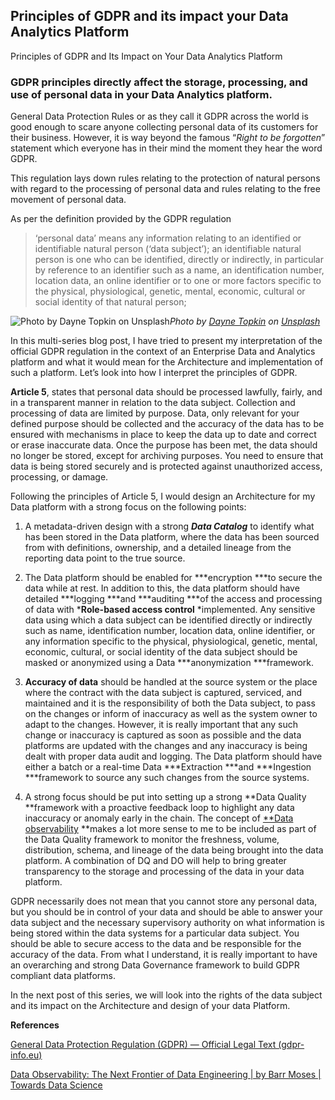## Principles of GDPR and its impact your Data Analytics Platform


Principles of GDPR and Its Impact on Your Data Analytics Platform

### GDPR principles directly affect the storage, processing, and use of personal data in your Data Analytics platform.

General Data Protection Rules or as they call it GDPR across the world is good enough to scare anyone collecting personal data of its customers for their business. However, it is way beyond the famous “*Right to be forgotten*” statement which everyone has in their mind the moment they hear the word GDPR.

This regulation lays down rules relating to the protection of natural persons with regard to the processing of personal data and rules relating to the free movement of personal data.

As per the definition provided by the GDPR regulation
> ‘personal data’ means any information relating to an identified or identifiable natural person (‘data subject’); an identifiable natural person is one who can be identified, directly or indirectly, in particular by reference to an identifier such as a name, an identification number, location data, an online identifier or to one or more factors specific to the physical, physiological, genetic, mental, economic, cultural or social identity of that natural person;

![Photo by [Dayne Topkin](https://cdn.hashnode.com/res/hashnode/image/upload/v1629788354967/uVakvkKhh.html) on [Unsplash](https://unsplash.com/s/photos/data-privacy?utm_source=unsplash&utm_medium=referral&utm_content=creditCopyText)](https://cdn-images-1.medium.com/max/10782/1*ifDWOOsB0pWhHl6BPBnTMQ.jpeg)*Photo by [Dayne Topkin](https://unsplash.com/@dtopkin1?utm_source=unsplash&utm_medium=referral&utm_content=creditCopyText) on [Unsplash](https://unsplash.com/s/photos/data-privacy?utm_source=unsplash&utm_medium=referral&utm_content=creditCopyText)*

In this multi-series blog post, I have tried to present my interpretation of the official GDPR regulation in the context of an Enterprise Data and Analytics platform and what it would mean for the Architecture and implementation of such a platform. Let’s look into how I interpret the principles of GDPR.

**Article 5**, states that personal data should be processed lawfully, fairly, and in a transparent manner in relation to the data subject. Collection and processing of data are limited by purpose. Data, only relevant for your defined purpose should be collected and the accuracy of the data has to be ensured with mechanisms in place to keep the data up to date and correct or erase inaccurate data. Once the purpose has been met, the data should no longer be stored, except for archiving purposes. You need to ensure that data is being stored securely and is protected against unauthorized access, processing, or damage.

Following the principles of Article 5, I would design an Architecture for my Data platform with a strong focus on the following points:

1. A metadata-driven design with a strong ***Data Catalog*** to identify what has been stored in the Data platform, where the data has been sourced from with definitions, ownership, and a detailed lineage from the reporting data point to the true source.

1. The Data platform should be enabled for ***encryption ***to secure the data while at rest. In addition to this, the data platform should have detailed ***logging ***and ***auditing ***of the access and processing of data with ***Role-based access control** *implemented. Any sensitive data using which a data subject can be identified directly or indirectly such as name, identification number, location data, online identifier, or any information specific to the physical, physiological, genetic, mental, economic, cultural, or social identity of the data subject should be masked or anonymized using a Data ***anonymization ***framework.

1. **Accuracy of data** should be handled at the source system or the place where the contract with the data subject is captured, serviced, and maintained and it is the responsibility of both the Data subject, to pass on the changes or inform of inaccuracy as well as the system owner to adapt to the changes. However, it is really important that any such change or inaccuracy is captured as soon as possible and the data platforms are updated with the changes and any inaccuracy is being dealt with proper data audit and logging. The Data platform should have either a batch or a real-time Data ***Extraction ***and ***Ingestion ***framework to source any such changes from the source systems.

1. A strong focus should be put into setting up a strong **Data Quality **framework with a proactive feedback loop to highlight any data inaccuracy or anomaly early in the chain. The concept of [**Data observability](https://towardsdatascience.com/data-observability-the-next-frontier-of-data-engineering-f780feb874b) **makes a lot more sense to me to be included as part of the Data Quality framework to monitor the freshness, volume, distribution, schema, and lineage of the data being brought into the data platform. A combination of DQ and DO will help to bring greater transparency to the storage and processing of the data in your data platform.

GDPR necessarily does not mean that you cannot store any personal data, but you should be in control of your data and should be able to answer your data subject and the necessary supervisory authority on what information is being stored within the data systems for a particular data subject. You should be able to secure access to the data and be responsible for the accuracy of the data. From what I understand, it is really important to have an overarching and strong Data Governance framework to build GDPR compliant data platforms.

In the next post of this series, we will look into the rights of the data subject and its impact on the Architecture and design of your data Platform.

**References**

[General Data Protection Regulation (GDPR) — Official Legal Text (gdpr-info.eu)](https://gdpr-info.eu/)

[Data Observability: The Next Frontier of Data Engineering | by Barr Moses | Towards Data Science](https://towardsdatascience.com/data-observability-the-next-frontier-of-data-engineering-f780feb874b)